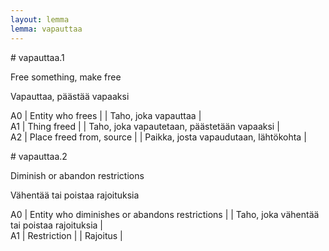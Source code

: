 ```yaml
---
layout: lemma
lemma: vapauttaa
---
```


<div class="sense">
# <span class="sensename">vapauttaa.1</span>

<span class="description">Free something, make free</span>

<span class="description">Vapauttaa, päästää vapaaksi</span>

A0 | Entity who frees |   | Taho, joka vapauttaa |  
A1 | Thing freed |   | Taho, joka vapautetaan, päästetään vapaaksi |  
A2 | Place freed from, source |   | Paikka, josta vapaudutaan, lähtökohta |  

</div>

<div class="sense">
# <span class="sensename">vapauttaa.2</span>

<span class="description">Diminish or abandon restrictions</span>

<span class="description">Vähentää tai poistaa rajoituksia</span>

A0 | Entity who diminishes or abandons restrictions |   | Taho, joka vähentää tai poistaa rajoituksia |  
A1 | Restriction |   | Rajoitus |  

</div>

